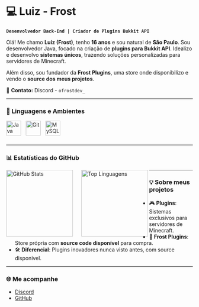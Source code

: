 # 💻​ Luiz - Frost

**`Desenvolvedor Back-End | Criador de Plugins Bukkit API`**

Olá! Me chamo **Luiz (Frost)**, tenho **16 anos** e sou natural de **São Paulo**. Sou desenvolvedor Java, focado na criação de **plugins para Bukkit API**. Idealizo e desenvolvo **sistemas únicos**, trazendo soluções personalizadas para servidores de Minecraft.  

Além disso, sou fundador da **Frost Plugins**, uma store onde disponibilizo e vendo o **source dos meus projetos**.  

💬 **Contato:** Discord - `ofrostdev_`  

---

### 🤖 Linguagens e Ambientes

<img 
    align="left" 
    alt="Java" 
    title="Java"
    width="40px" 
    style="padding-right: 10px;" 
    src="https://cdn.jsdelivr.net/gh/devicons/devicon@latest/icons/java/java-plain.svg" 
/>

<img 
    align="left" 
    alt="Git" 
    title="Git" 
    width="40px" 
    style="padding-right: 10px;" 
    src="https://cdn.jsdelivr.net/gh/devicons/devicon@latest/icons/git/git-plain.svg" 
/>

<img 
    align="left" 
    alt="MySQL" 
    title="MySQL" 
    width="40px" 
    style="padding-right: 10px;" 
    src="https://cdn.jsdelivr.net/gh/devicons/devicon@latest/icons/mysql/mysql-original.svg" 
/>

<br/>
<br/>
<br/>

---

### 📊 Estatísticas do GitHub

<p>
  <img 
    align="left" 
    alt="GitHub Stats" 
    height="180" 
    style="padding-right: 20px;" 
    src="https://github-readme-stats.vercel.app/api?username=ofrostdev&show_icons=true&theme=dark&include_all_commits=true&locale=pt-br" 
  />

  <img 
    align="left" 
    alt="Top Linguagens" 
    height="180" 
    src="https://github-readme-stats.vercel.app/api/top-langs/?username=ofrostdev&theme=dark&layout=compact&custom_title=Tecnologias&langs_count=9" 
  />
</p>

---

### 💡 Sobre meus projetos

- 🎮 **Plugins**: Sistemas exclusivos para servidores de Minecraft.  
- 🛒 **Frost Plugins**: Store própria com **source code disponível** para compra.  
- 🛠️ **Diferencial**: Plugins inovadores nunca visto antes, com source disponivel.  

---

### 🌐 Me acompanhe

- [Discord](https://discord.com/users/ofrostdev_)  
- [GitHub](https://github.com/ofrostdev)  
